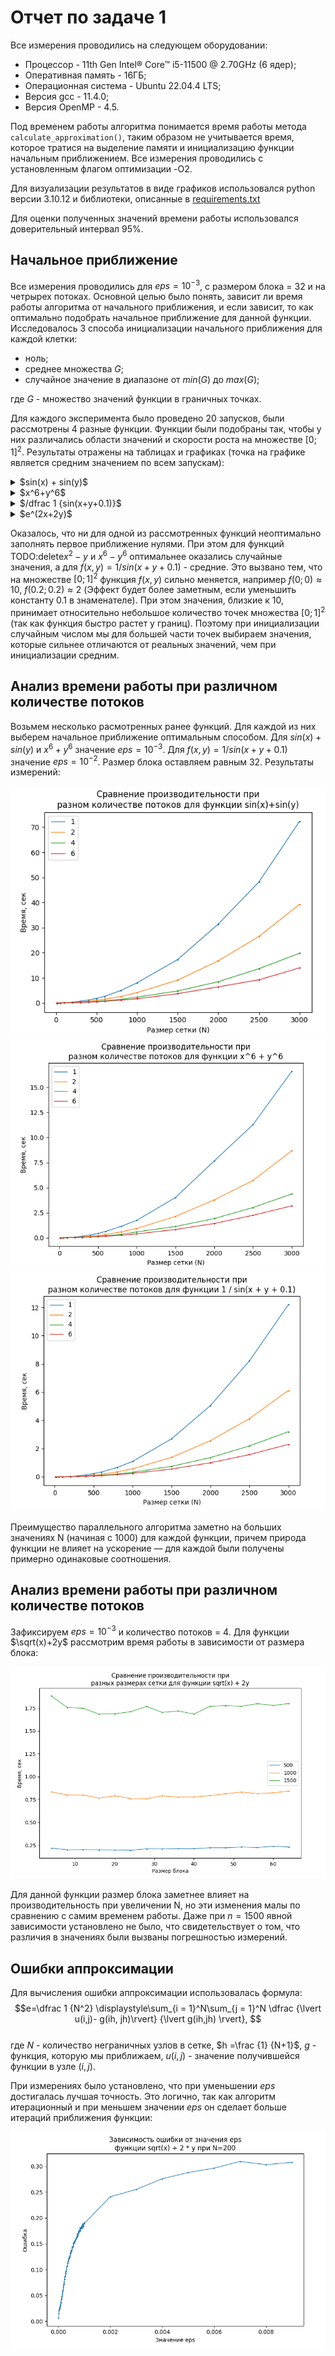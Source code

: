 # Отчет по задаче 1

Все измерения проводились на следующем оборудовании:

* Процессор - 11th Gen Intel® Core™ i5-11500 @ 2.70GHz (6 ядер);
* Оперативная память - 16ГБ;
* Операционная система - Ubuntu 22.04.4 LTS;
* Версия gcc - 11.4.0;
* Версия OpenMP - 4.5.

Под временем работы алгоритма понимается время работы метода `calculate_approximation()`, таким образом не учитывается
время, которое тратися на выделение памяти и инициализацию функции начальным приближением. Все измерения проводились с установленным флагом оптимизации -O2.

Для визуализации результатов в виде графиков использовался python версии
3.10.12 и библиотеки, описанные
в [requirements.txt](https://github.com/aartdem/comp-math/blob/main/work1/requirements.txt)

Для оценки полученных значений времени работы использовался доверительный интервал 95%.
## Начальное приближение

Все измерения проводились для $eps=10^{-3}$, с размером блока = 32 и на четрырех потоках.
Основной целью было понять, зависит ли время работы алгоритма от
начального приближения, и если зависит, то как оптимально подобрать начальное приближение для данной функции.
Исследовалось 3 способа инициализации начального приближения для каждой клетки:

* ноль;
* среднее множества $G$;
* случайное значение в диапазоне от $min(G)$ до $max(G)$;

где $G$ - множество значений функции в граничных точках.

Для каждого эксперимента было проведено 20 запусков, были рассмотрены 4 разные функции.
Функции были подобраны так, чтобы у них различались области значений и скорости роста на множестве $[0;1]^2$.
Результаты отражены на таблицах и графиках (точка на графике является средним значением по всем запускам):


<details>
  <summary> $sin(x) + sin(y)$ </summary>
![](https://github.com/aartdem/comp-math/blob/main/work1/imgs/init0.png)

|                    |        50        |        80        |       100        |       200        |       300        |       400        |       500        |       600        |       800        |       1000       |       1500       |       2000       |
|--------------------|------------------|------------------|------------------|------------------|------------------|------------------|------------------|------------------|------------------|------------------|------------------|------------------|
|        нули        | $0.004\pm 0.004$ | $0.010\pm 0.010$ | $0.014\pm 0.014$ | $0.044\pm 0.045$ | $0.085\pm 0.086$ | $0.137\pm 0.138$ | $0.205\pm 0.206$ | $0.283\pm 0.285$ | $0.481\pm 0.482$ | $0.767\pm 0.768$ | $1.847\pm 1.869$ | $3.544\pm 3.557$ |
|  среднее значение  | $0.002\pm 0.002$ | $0.004\pm 0.004$ | $0.006\pm 0.006$ | $0.021\pm 0.021$ | $0.040\pm 0.041$ | $0.065\pm 0.065$ | $0.097\pm 0.098$ | $0.135\pm 0.136$ | $0.230\pm 0.240$ | $0.370\pm 0.371$ | $0.896\pm 0.899$ | $1.719\pm 1.723$ |
| случайные значения | $0.002\pm 0.002$ | $0.004\pm 0.005$ | $0.007\pm 0.007$ | $0.022\pm 0.022$ | $0.042\pm 0.043$ | $0.068\pm 0.070$ | $0.102\pm 0.104$ | $0.140\pm 0.143$ | $0.241\pm 0.246$ | $0.383\pm 0.389$ | $0.924\pm 0.944$ | $1.778\pm 1.805$ |

</details>

<details>
  <summary> $x^6+y^6$ </summary>
![](https://github.com/aartdem/comp-math/blob/main/work1/imgs/init1.png)

|                    |        50        |        80        |       100        |       200        |       300        |       400        |       500        |       600        |       800        |       1000       |       1500       |       2000       |
|--------------------|------------------|------------------|------------------|------------------|------------------|------------------|------------------|------------------|------------------|------------------|------------------|------------------|
|        нули        | $0.001\pm 0.001$ | $0.004\pm 0.004$ | $0.007\pm 0.007$ | $0.032\pm 0.032$ | $0.071\pm 0.071$ | $0.124\pm 0.124$ | $0.194\pm 0.195$ | $0.279\pm 0.280$ | $0.498\pm 0.499$ | $0.811\pm 0.813$ | $2.028\pm 2.032$ | $3.971\pm 3.982$ |
|  среднее значение  | $0.003\pm 0.003$ | $0.004\pm 0.004$ | $0.006\pm 0.006$ | $0.019\pm 0.019$ | $0.044\pm 0.045$ | $0.079\pm 0.079$ | $0.126\pm 0.126$ | $0.182\pm 0.182$ | $0.327\pm 0.328$ | $0.541\pm 0.542$ | $1.357\pm 1.361$ | $2.665\pm 2.685$ |
| случайные значения | $0.004\pm 0.004$ | $0.007\pm 0.008$ | $0.009\pm 0.009$ | $0.026\pm 0.027$ | $0.050\pm 0.051$ | $0.078\pm 0.080$ | $0.116\pm 0.118$ | $0.160\pm 0.164$ | $0.271\pm 0.276$ | $0.429\pm 0.437$ | $1.042\pm 1.060$ | $1.992\pm 2.022$ |

</details>

<details>
  <summary> $/dfrac 1 {sin(x+y+0.1)}$ </summary>
![](https://github.com/aartdem/comp-math/blob/main/work1/imgs/init2.png)

|                    |        50        |        80        |       100        |       200        |       300        |       400        |       500        |       600        |       800        |       1000       |
|--------------------|------------------|------------------|------------------|------------------|------------------|------------------|------------------|------------------|------------------|------------------|
|        нули        | $0.005\pm 0.005$ | $0.014\pm 0.014$ | $0.020\pm 0.020$ | $0.079\pm 0.079$ | $0.181\pm 0.181$ | $0.326\pm 0.327$ | $0.534\pm 0.535$ | $0.791\pm 0.792$ | $1.495\pm 1.496$ | $2.563\pm 2.564$ |
|  среднее значение  | $0.003\pm 0.003$ | $0.006\pm 0.006$ | $0.009\pm 0.009$ | $0.046\pm 0.047$ | $0.117\pm 0.117$ | $0.221\pm 0.222$ | $0.375\pm 0.377$ | $0.567\pm 0.568$ | $1.105\pm 1.106$ | $1.929\pm 1.933$ |
| случайные значения | $0.008\pm 0.008$ | $0.027\pm 0.028$ | $0.048\pm 0.049$ | $0.126\pm 0.128$ | $0.234\pm 0.236$ | $0.369\pm 0.372$ | $0.546\pm 0.552$ | $0.751\pm 0.758$ | $1.267\pm 1.276$ | $1.998\pm 2.012$ |

</details>

<details>
  <summary> $e^(2x+2y)$ </summary>
![](https://github.com/aartdem/comp-math/blob/main/work1/imgs/init3.png)

|                    |        50        |        80        |       100        |       200        |       300        |       400        |       500        |       600        |       800        |        1000        |
|--------------------|------------------|------------------|------------------|------------------|------------------|------------------|------------------|------------------|------------------|--------------------|
|        нули        | $0.009\pm 0.009$ | $0.036\pm 0.037$ | $0.068\pm 0.068$ | $0.410\pm 0.410$ | $1.016\pm 1.018$ | $1.917\pm 1.928$ | $3.254\pm 3.255$ | $4.918\pm 4.920$ | $9.493\pm 9.545$ | $16.358\pm 16.399$ |
|  среднее значение  | $0.007\pm 0.008$ | $0.028\pm 0.028$ | $0.051\pm 0.051$ | $0.307\pm 0.307$ | $0.655\pm 0.656$ | $1.227\pm 1.228$ | $2.154\pm 2.155$ | $3.322\pm 3.324$ | $6.582\pm 6.600$ | $11.575\pm 11.582$ |
| случайные значения | $0.011\pm 0.011$ | $0.045\pm 0.045$ | $0.087\pm 0.088$ | $0.625\pm 0.628$ | $1.595\pm 1.605$ | $2.379\pm 2.390$ | $3.258\pm 3.274$ | $4.428\pm 4.444$ | $7.460\pm 7.489$ | $11.816\pm 11.857$ |

</details>

Оказалось, что ни для одной из рассмотренных функций неоптимально заполнять первое приближение нулями. При этом для
функций TODO:delete$x^2-y$ и $x^6 - y^6$ оптимальнее оказались случайные значения, а для $f(x,y)=1/sin(x+y+0.1)$ - средние.
Это вызвано тем, что на множестве $[0;1]^2$ функция $f(x,y)$ сильно меняется, например $f(0;0)\approx 10, \ f(0.2;0.2)
\approx 2$ (Эффект будет более заметным, если уменьшить константу 0.1 в знаменателе). При этом значения, близкие к 10,
принимает
относительно небольшое количество точек множества $[0;1]^2$ (так как функция быстро растет у границ). Поэтому при
инициализации случайным числом мы для большей части точек выбираем значения, которые сильнее отличаются от реальных
значений, чем при инициализации средним.

## Анализ времени работы при различном количестве потоков

Возьмем несколько расмотренных ранее функций. Для каждой из них выберем начальное приближение оптимальным способом. Для $sin(x)+sin(y)$ и $x^6+y^6$ значение $eps=10^{-3}$. Для $f(x,y) = 1 / sin(x + y + 0.1)$ значение $eps=10^{-2}$. Размер блока оставляем равным 32. Результаты измерений:

![](https://github.com/aartdem/comp-math/blob/main/work1/imgs/threads0.png)
![](https://github.com/aartdem/comp-math/blob/main/work1/imgs/threads1.png)
![](https://github.com/aartdem/comp-math/blob/main/work1/imgs/threads2.png)

Преимущество параллельного алгоритма заметно на больших значениях N (начиная с 1000) для каждой функции, причем природа функции не влияет на ускорение &mdash; для каждой были получены примерно одинаковые соотношения.

## Анализ времени работы при различном количестве потоков

Зафиксируем $eps=10^{-3}$ и количество потоков = 4. Для функции $\sqrt(x)+2y$ рассмотрим время работы в зависимости от размера блока:

![](https://github.com/aartdem/comp-math/blob/main/work1/imgs/diffsizes.png)

Для данной функции размер блока заметнее влияет на производительность при увеличении N, но эти изменения малы по сравнению с самим временем работы. Даже при $n=1500$ явной зависимости установлено не было, что свидетельствует о том, что различия в значениях были вызваны погрешностью измерений.

## Ошибки аппроксимации

Для вычисления ошибки аппроксимации использовалась формула:
$$e=\dfrac 1 {N^2} \displaystyle\sum_{i = 1}^N\sum_{j = 1}^N \dfrac {\lvert u(i,j)- g(ih, jh)\rvert} {\lvert g(ih,jh)
\rvert}, $$    
где $N$ - количество неграничных узлов в сетке, $h =\frac {1} {N+1}$, $g$ - функция, которую мы приближаем, $u(i,j)$ -
значение получившейся функции в узле $(i,j)$.

При измерениях было установлено, что при уменьшении $eps$ достигалась лучшая точность. Это логично, так как алгоритм итерационный и при меньшем значении $eps$ он сделает больше итераций приближения функции:

![](https://github.com/aartdem/comp-math/blob/main/work1/imgs/error.png)
